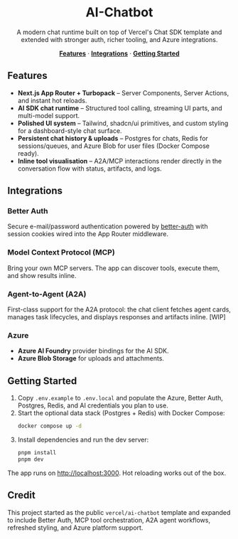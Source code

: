 <h1 align="center">
AI-Chatbot
</h1>

<p align="center">
  A modern chat runtime built on top of Vercel's Chat SDK template and extended with stronger auth, richer tooling, and Azure integrations.
</p>

<p align="center">
  <a href="#features"><strong>Features</strong></a> ·
  <a href="#integrations"><strong>Integrations</strong></a> ·
  <a href="#getting-started"><strong>Getting Started</strong></a>
</p>

## Features

- **Next.js App Router + Turbopack** – Server Components, Server Actions, and instant hot reloads.
- **AI SDK chat runtime** – Structured tool calling, streaming UI parts, and multi-model support.
- **Polished UI system** – Tailwind, shadcn/ui primitives, and custom styling for a dashboard-style chat surface.
- **Persistent chat history & uploads** – Postgres for chats, Redis for sessions/queues, and Azure Blob for user files (Docker Compose ready).
- **Inline tool visualisation** – A2A/MCP interactions render directly in the conversation flow with status, artifacts, and logs.

## Integrations

### Better Auth

Secure e-mail/password authentication powered by [better-auth](https://github.com/better-auth/better-auth) with session cookies wired into the App Router middleware.

### Model Context Protocol (MCP)

Bring your own MCP servers. The app can discover tools, execute them, and show results inline.

### Agent-to-Agent (A2A)

First-class support for the A2A protocol: the chat client fetches agent cards, manages task lifecycles, and displays responses and artifacts inline. [WIP]

### Azure

- **Azure AI Foundry** provider bindings for the AI SDK.
- **Azure Blob Storage** for uploads and attachments.

## Getting Started

1. Copy `.env.example` to `.env.local` and populate the Azure, Better Auth, Postgres, Redis, and AI credentials you plan to use.
2. Start the optional data stack (Postgres + Redis) with Docker Compose:
   ```bash
   docker compose up -d
   ```
3. Install dependencies and run the dev server:
   ```bash
   pnpm install
   pnpm dev
   ```

The app runs on [http://localhost:3000](http://localhost:3000). Hot reloading works out of the box.

## Credit

This project started as the public <code>vercel/ai-chatbot</code> template and expanded to include Better Auth, MCP tool orchestration, A2A agent workflows, refreshed styling, and Azure platform support.
